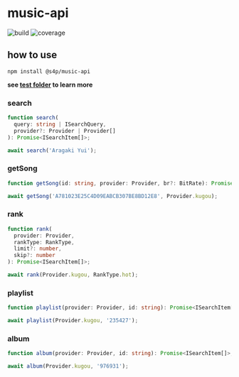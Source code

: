 # music-api

![build](https://gitlab.com/shang-music/music-api/badges/develop/build.svg)
![coverage](https://gitlab.com/shang-music/music-api/badges/develop/coverage.svg)

## how to use

`npm install @s4p/music-api`

**see [test folder](https://github.com/shang-music/api/tree/develop/test) to learn more**

### search

```ts
function search(
  query: string | ISearchQuery,
  provider?: Provider | Provider[]
): Promise<ISearchItem[]>;

await search('Aragaki Yui');
```

### getSong

```ts
function getSong(id: string, provider: Provider, br?: BitRate): Promise<ISong>;

await getSong('A781023E25C4D09EABCB307BE8BD12E8', Provider.kugou);
```

### rank

```ts
function rank(
  provider: Provider,
  rankType: RankType,
  limit?: number,
  skip?: number
): Promise<ISearchItem[]>;

await rank(Provider.kugou, RankType.hot);
```

### playlist

```ts
function playlist(provider: Provider, id: string): Promise<ISearchItem[]>;

await playlist(Provider.kugou, '235427');
```

### album

```ts
function album(provider: Provider, id: string): Promise<ISearchItem[]>;

await album(Provider.kugou, '976931');
```
